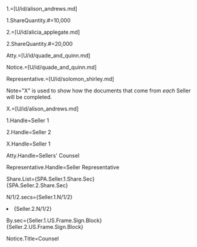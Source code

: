 1.=[U/id/alison_andrews.md]

1.ShareQuantity.#=10,000

2.=[U/id/alicia_applegate.md]

2.ShareQuantity.#=20,000

Atty.=[U/id/quade_and_quinn.md]

Notice.=[U/id/quade_and_quinn.md]

Representative.=[U/id/solomon_shirley.md]

Note="X" is used to show how the documents that come from <i>each</i> Seller will be completed.
  
X.=[U/id/alison_andrews.md]

1.Handle=Seller 1

2.Handle=Seller 2

X.Handle=Seller 1

Atty.Handle=Sellers' Counsel

Representative.Handle=Seller Representative

Share.List={SPA.Seller.1.Share.Sec}<br>{SPA.Seller.2.Share.Sec}

N/1/2.secs={Seller.1.N/1/2}<li>{Seller.2.N/1/2}

By.sec={Seller.1.US.Frame.Sign.Block}<br>{Seller.2.US.Frame.Sign.Block}

Notice.Title=Counsel